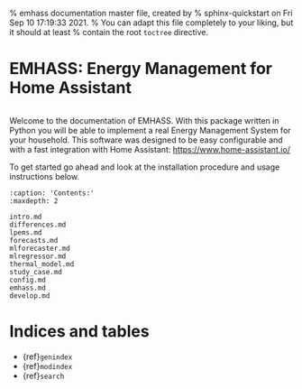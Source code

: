 % emhass documentation master file, created by
% sphinx-quickstart on Fri Sep 10 17:19:33 2021.
% You can adapt this file completely to your liking, but it should at least
% contain the root `toctree` directive.

# EMHASS: Energy Management for Home Assistant

```{image} images/emhass_logo.png

```

Welcome to the documentation of EMHASS. With this package written in Python you will be able to implement a real Energy Management System for your household. This software was designed to be easy configurable and with a fast integration with Home Assistant: <https://www.home-assistant.io/>

To get started go ahead and look at the installation procedure and usage instructions below.

```{toctree}
:caption: 'Contents:'
:maxdepth: 2

intro.md
differences.md
lpems.md
forecasts.md
mlforecaster.md
mlregressor.md
thermal_model.md
study_case.md
config.md
emhass.md
develop.md
```

# Indices and tables

- {ref}`genindex`
- {ref}`modindex`
- {ref}`search`
